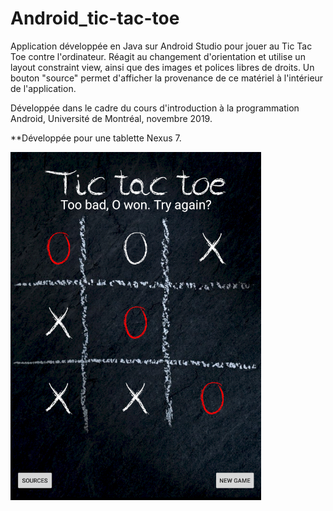 # Android_tic-tac-toe
Application développée en Java sur Android Studio pour jouer au Tic Tac Toe contre l'ordinateur.
Réagit au changement d'orientation et utilise un layout constraint view, ainsi que des images et polices libres de droits.
Un bouton "source" permet d'afficher la provenance de ce matériel à l'intérieur de l'application.

Développée dans le cadre du cours d'introduction à la programmation Android, Université de Montréal, novembre 2019.

**Développée pour une tablette Nexus 7.

![Alt text](preview_tictac.PNG "Aperçu du jeu")
